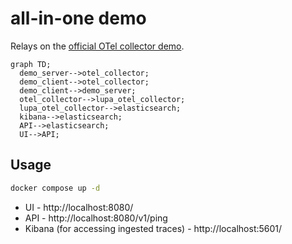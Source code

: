 # all-in-one demo

Relays on the [official OTel collector demo](https://github.com/open-telemetry/opentelemetry-collector-contrib/tree/main/examples/demo).

```mermaid
graph TD;
  demo_server-->otel_collector;
  demo_client-->otel_collector;
  demo_client-->demo_server;
  otel_collector-->lupa_otel_collector;
  lupa_otel_collector-->elasticsearch;
  kibana-->elasticsearch;
  API-->elasticsearch;
  UI-->API;
```

## Usage

```sh
docker compose up -d
```

- UI - http://localhost:8080/
- API - http://localhost:8080/v1/ping
- Kibana (for accessing ingested traces) - http://localhost:5601/
